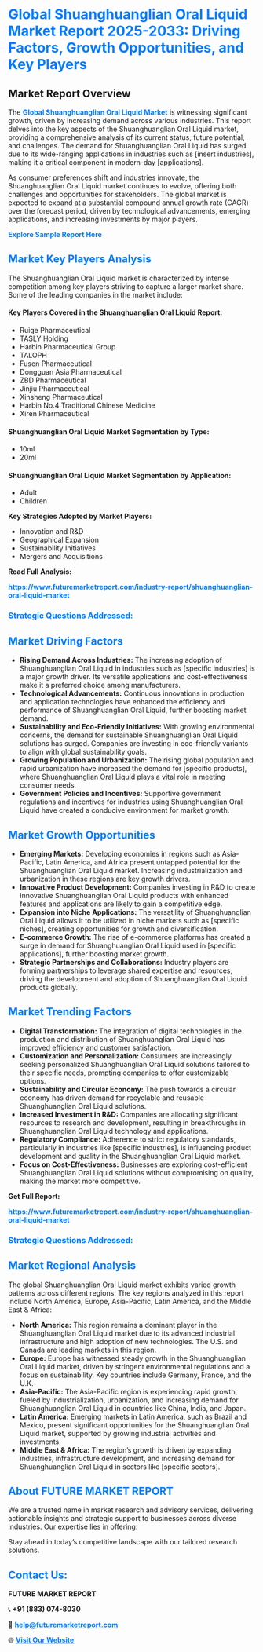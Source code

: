 <h1 style="color: #007BFF;">Global Shuanghuanglian Oral Liquid Market Report 2025-2033: Driving Factors, Growth Opportunities, and Key Players</h1>

<section id="overview">
<h2>Market Report Overview</h2>
<p>The <a href="https://www.futuremarketreport.com/industry-report/shuanghuanglian-oral-liquid-market" style="color: #007BFF; text-decoration: none;"><strong>Global Shuanghuanglian Oral Liquid Market</strong></a> is witnessing significant growth, driven by increasing demand across various industries. This report delves into the key aspects of the Shuanghuanglian Oral Liquid market, providing a comprehensive analysis of its current status, future potential, and challenges. The demand for Shuanghuanglian Oral Liquid has surged due to its wide-ranging applications in industries such as [insert industries], making it a critical component in modern-day [applications].</p>
<p>As consumer preferences shift and industries innovate, the Shuanghuanglian Oral Liquid market continues to evolve, offering both challenges and opportunities for stakeholders. The global market is expected to expand at a substantial compound annual growth rate (CAGR) over the forecast period, driven by technological advancements, emerging applications, and increasing investments by major players.</p>
</section>

<section id="overview">
<p><a href="https://www.futuremarketreport.com/request-sample/reportId=78148" style="color: #007BFF; text-decoration: none;"><strong>Explore Sample Report Here</strong></a></p>
</section>

<section id="key-players">
<h2 style="color: #007BFF;">Market Key Players Analysis</h2>
<p>The Shuanghuanglian Oral Liquid market is characterized by intense competition among key players striving to capture a larger market share. Some of the leading companies in the market include:</p>
<h4>Key Players Covered in the Shuanghuanglian Oral Liquid Report:</h4>
<ul><li>Ruige Pharmaceutical</li><li>TASLY Holding</li><li>Harbin Pharmaceutical Group</li><li>TALOPH</li><li>Fusen Pharmaceutical</li><li>Dongguan Asia Pharmaceutical</li><li>ZBD Pharmaceutical</li><li>Jinjiu Pharmaceutical</li><li>Xinsheng Pharmaceutical</li><li>Harbin No.4 Traditional Chinese Medicine</li><li>Xiren Pharmaceutical</li></ul>
<h4>Shuanghuanglian Oral Liquid Market Segmentation by Type:</h4>
<ul><li>10ml</li><li>20ml</li></ul>

<h4>Shuanghuanglian Oral Liquid Market Segmentation by Application:</h4>
<ul><li>Adult</li><li>Children</li></ul>
<p><strong>Key Strategies Adopted by Market Players:</strong></p>
<ul>
<li>Innovation and R&D</li>
<li>Geographical Expansion</li>
<li>Sustainability Initiatives</li>
<li>Mergers and Acquisitions</li>
</ul>
</section>

<section>
<p><strong>Read Full Analysis: </strong></p><a href="https://www.futuremarketreport.com/industry-report/shuanghuanglian-oral-liquid-market" style="color: #007BFF; text-decoration: none;"><strong>https://www.futuremarketreport.com/industry-report/shuanghuanglian-oral-liquid-market</strong></a>
<h3 style="color: #007BFF;">Strategic Questions Addressed:</h3>
</section>

<section id="driving-factors">
<h2 style="color: #007BFF;">Market Driving Factors</h2>
<ul>
<li><strong>Rising Demand Across Industries:</strong> The increasing adoption of Shuanghuanglian Oral Liquid in industries such as [specific industries] is a major growth driver. Its versatile applications and cost-effectiveness make it a preferred choice among manufacturers.</li>
<li><strong>Technological Advancements:</strong> Continuous innovations in production and application technologies have enhanced the efficiency and performance of Shuanghuanglian Oral Liquid, further boosting market demand.</li>
<li><strong>Sustainability and Eco-Friendly Initiatives:</strong> With growing environmental concerns, the demand for sustainable Shuanghuanglian Oral Liquid solutions has surged. Companies are investing in eco-friendly variants to align with global sustainability goals.</li>
<li><strong>Growing Population and Urbanization:</strong> The rising global population and rapid urbanization have increased the demand for [specific products], where Shuanghuanglian Oral Liquid plays a vital role in meeting consumer needs.</li>
<li><strong>Government Policies and Incentives:</strong> Supportive government regulations and incentives for industries using Shuanghuanglian Oral Liquid have created a conducive environment for market growth.</li>
</ul>
</section>

<section id="growth-opportunities">
<h2 style="color: #007BFF;">Market Growth Opportunities</h2>
<ul>
<li><strong>Emerging Markets:</strong> Developing economies in regions such as Asia-Pacific, Latin America, and Africa present untapped potential for the Shuanghuanglian Oral Liquid market. Increasing industrialization and urbanization in these regions are key growth drivers.</li>
<li><strong>Innovative Product Development:</strong> Companies investing in R&D to create innovative Shuanghuanglian Oral Liquid products with enhanced features and applications are likely to gain a competitive edge.</li>
<li><strong>Expansion into Niche Applications:</strong> The versatility of Shuanghuanglian Oral Liquid allows it to be utilized in niche markets such as [specific niches], creating opportunities for growth and diversification.</li>
<li><strong>E-commerce Growth:</strong> The rise of e-commerce platforms has created a surge in demand for Shuanghuanglian Oral Liquid used in [specific applications], further boosting market growth.</li>
<li><strong>Strategic Partnerships and Collaborations:</strong> Industry players are forming partnerships to leverage shared expertise and resources, driving the development and adoption of Shuanghuanglian Oral Liquid products globally.</li>
</ul>
</section>

<section id="trending-factors">
<h2 style="color: #007BFF;">Market Trending Factors</h2>
<ul>
<li><strong>Digital Transformation:</strong> The integration of digital technologies in the production and distribution of Shuanghuanglian Oral Liquid has improved efficiency and customer satisfaction.</li>
<li><strong>Customization and Personalization:</strong> Consumers are increasingly seeking personalized Shuanghuanglian Oral Liquid solutions tailored to their specific needs, prompting companies to offer customizable options.</li>
<li><strong>Sustainability and Circular Economy:</strong> The push towards a circular economy has driven demand for recyclable and reusable Shuanghuanglian Oral Liquid solutions.</li>
<li><strong>Increased Investment in R&D:</strong> Companies are allocating significant resources to research and development, resulting in breakthroughs in Shuanghuanglian Oral Liquid technology and applications.</li>
<li><strong>Regulatory Compliance:</strong> Adherence to strict regulatory standards, particularly in industries like [specific industries], is influencing product development and quality in the Shuanghuanglian Oral Liquid market.</li>
<li><strong>Focus on Cost-Effectiveness:</strong> Businesses are exploring cost-efficient Shuanghuanglian Oral Liquid solutions without compromising on quality, making the market more competitive.</li>
</ul>
</section>

<section>
<p><strong>Get Full Report: </strong></p><a href="https://www.futuremarketreport.com/industry-report/shuanghuanglian-oral-liquid-market" style="color: #007BFF; text-decoration: none;"><strong>https://www.futuremarketreport.com/industry-report/shuanghuanglian-oral-liquid-market</strong></a>
<h3 style="color: #007BFF;">Strategic Questions Addressed:</h3>
</section>


<section id="regional-analysis">
<h2 style="color: #007BFF;">Market Regional Analysis</h2>
<p>The global Shuanghuanglian Oral Liquid market exhibits varied growth patterns across different regions. The key regions analyzed in this report include North America, Europe, Asia-Pacific, Latin America, and the Middle East & Africa:</p>
<ul>
<li><strong>North America:</strong> This region remains a dominant player in the Shuanghuanglian Oral Liquid market due to its advanced industrial infrastructure and high adoption of new technologies. The U.S. and Canada are leading markets in this region.</li>
<li><strong>Europe:</strong> Europe has witnessed steady growth in the Shuanghuanglian Oral Liquid market, driven by stringent environmental regulations and a focus on sustainability. Key countries include Germany, France, and the U.K.</li>
<li><strong>Asia-Pacific:</strong> The Asia-Pacific region is experiencing rapid growth, fueled by industrialization, urbanization, and increasing demand for Shuanghuanglian Oral Liquid in countries like China, India, and Japan.</li>
<li><strong>Latin America:</strong> Emerging markets in Latin America, such as Brazil and Mexico, present significant opportunities for the Shuanghuanglian Oral Liquid market, supported by growing industrial activities and investments.</li>
<li><strong>Middle East & Africa:</strong> The region’s growth is driven by expanding industries, infrastructure development, and increasing demand for Shuanghuanglian Oral Liquid in sectors like [specific sectors].</li>
</ul>
</section>

<footer>
<h2 style="color: #007BFF;">About FUTURE MARKET REPORT</h2>
<p>We are a trusted name in market research and advisory services, delivering actionable insights and strategic support to businesses across diverse industries. Our expertise lies in offering:</p>

<p>Stay ahead in today’s competitive landscape with our tailored research solutions.</p>

<h2 style="color: #007BFF;">Contact Us:</h2>
<p><strong>FUTURE MARKET REPORT</strong></p>
<p>📞 <strong>+91 (883) 074-8030</strong></p>
<p>📧 <strong><a href="mailto:help@futuremarketreport.com" style="color: #007BFF;">help@futuremarketreport.com</a></strong></p>
<p>🌐 <strong><a href="https://www.futuremarketreport.com/" style="color: #007BFF;">Visit Our Website</a></strong></p>
</footer>
